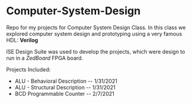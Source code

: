 # Computer-System-Design

Repo for my projects for Computer System Design Class.
In this class we explored computer system design and prototyping using a very famous HDL: **Verilog**

ISE Design Suite was used to develop the projects, which were design to run in a *ZedBoard* FPGA board.

Projects Included:
  * ALU - Behavioral Description -- 1/31/2021
  * ALU - Structural Description -- 1/31/2021
  * BCD Programmable Counter     -- 2/7/2021
